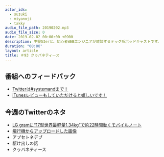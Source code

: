 ```yaml
---
actor_ids:
  - suzuki
  - miyanoji
  - takky
audio_file_path: 20190202.mp3
audio_file_size: 0
date: 2019-02-02 00:00:00 +0900
description: 中堅SIerと、初心者WEBエンジニアが雑談するテック系ポッドキャストです。
duration: "00:00"
layout: article
title: ＃93 クゥバネティース
---
```

## 番組へのフィードバック
* [Twitterは#systemandまで！](https://twitter.com/search?q=%23systemand)
* [iTunesレビューもしていただけると嬉しいです！](https://itunes.apple.com/jp/podcast/systemand-online/id1205168408?mt=2)

## 今週のTwitterのネタ
* [LG gramに“17型世界最軽量1.34kg”で約22時間動くモバイルノート](https://pc.watch.impress.co.jp/docs/news/1167002.html)
* [飛行機からアップロードした画像](https://twitter.com/miyanoji0/status/1088999965806882816/photo/1)
* アプセトネデブ
* 駆け出しの話
* クゥバネティース

